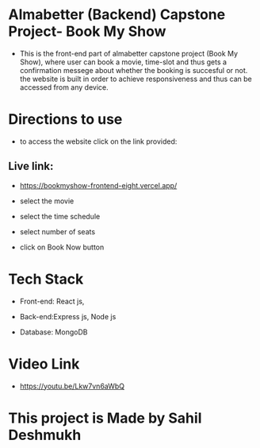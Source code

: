 # Almabetter (Backend) Capstone Project- Book My Show

* This is the front-end part of almabetter capstone project (Book My Show), where user can book a movie, time-slot and thus gets a confirmation messege about whether the booking is succesful or not. the website is built in order to achieve responsiveness and thus can be accessed from any device.

# Directions to use

* to access the website click on the link provided:

##  Live link:
*   https://bookmyshow-frontend-eight.vercel.app/

* select the movie
* select the time schedule
* select number of seats 
* click on Book Now button 

# Tech Stack

* Front-end: React js,

* Back-end:Express js, Node js

* Database: MongoDB

# Video Link

* https://youtu.be/Lkw7vn6aWbQ


# This project is Made by Sahil Deshmukh